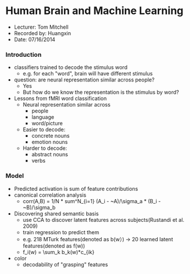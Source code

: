 Human Brain and Machine Learning
================================
* Lecturer: Tom Mitchell
* Recorded by: Huangxin
* Date: 07/16/2014

### Introduction
- classifiers trained to decode the stimulus word
	- e.g. for each "word", brain will have different stimulus
- question: are neural representation similar across people?
	- Yes
	- But how do we know the representation is the stimulus by word?
- Lessons from fMRI word classification
	- Neural representation similar across
		- people
		- language
		- word/picture
	- Easier to decode:
		- concrete nouns
		- emotion nouns
	- Harder to decode:
		- abstract nouns
		- verbs
		
### Model
- Predicted activation is sum of feature contributions
- canonical correlation analysis
	- corr(A,B) = 1/N * sum^N_{i=1} (A_i - ~A)/\sigma_a * (B_i - ~B)/\sigma_b
- Discovering shared semantic basis
	- use CCA to discover latent features across subjects(Rustandi et al. 2009)
	- train regression to predict them
	- e.g. 218 MTurk features(denoted as b(w）) -> 20 learned latent features(denoted as f(w))
	- f_i(w) = \sum_k b_k(w)*c_{ik}
- color
	- decodability of "grasping" features
	


	
	

